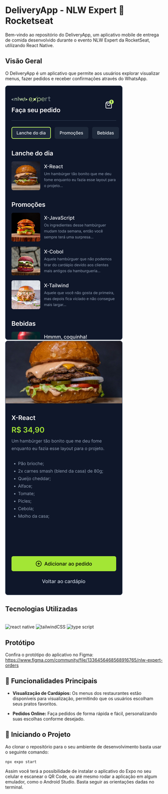 # DeliveryApp - NLW Expert 💜 Rocketseat


Bem-vindo ao repositório do DeliveryApp, um aplicativo mobile de entrega de comida desenvolvido durante o evento NLW Expert da RocketSeat, utilizando React Native.

## Visão Geral


O DeliveryApp é um aplicativo que permite aos usuários explorar visualizar menus, fazer pedidos e receber confirmações através do WhatsApp.

  ![alt text](assets/images/Home.png)
  ![alt text](assets/images/Product.png)

## Tecnologias Utilizadas

<div style="display: inline_block"><br>
  <img align="center" height="30" width="40" alt="react native" src="https://cdn.jsdelivr.net/gh/devicons/devicon@latest/icons/react/react-original.svg" />
  <img align="center" height="30" width="40" alt="tailwindCSS" src="https://cdn.jsdelivr.net/gh/devicons/devicon@latest/icons/tailwindcss/tailwindcss-original.svg" />
  <img align="center" height="30" width="40" alt="type script" src="https://cdn.jsdelivr.net/gh/devicons/devicon@latest/icons/typescript/typescript-original.svg" />
</div>                          


## Protótipo


Confira o protótipo do aplicativo no Figma: https://www.figma.com/community/file/1336456468568916765/nlw-expert-orders


## 🔨 Funcionalidades Principais


- **Visualização de Cardápios:** Os menus dos restaurantes estão disponíveis para visualização, permitindo que os usuários escolham seus pratos favoritos.

- **Pedidos Online:** Faça pedidos de forma rápida e fácil, personalizando suas escolhas conforme desejado.

## 🚀 Iniciando o Projeto

Ao clonar o repositório para o seu ambiente de desenvolvimento basta usar o seguinte comando:

```
npx expo start

```
Assim você terá a possibilidade de instalar o aplicativo do Expo no seu celular e escanear o QR Code, ou até mesmo rodar a aplicação em algum emulador, como o Android Studio. Basta seguir as orientações dadas no terminal.
